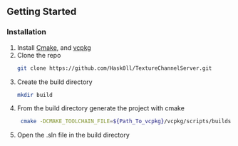 <!-- GETTING STARTED -->
## Getting Started

### Installation

1. Install [Cmake](https://cmake.org/download/), and [vcpkg](https://vcpkg.io/en/getting-started)
2. Clone the repo
   ```sh
   git clone https://github.com/Hask0ll/TextureChannelServer.git
   ```
3. Create the build directory
      ```sh
      mkdir build
      ```
4. From the build directory generate the project with cmake
    ```sh
     cmake -DCMAKE_TOOLCHAIN_FILE=${Path_To_vcpkg}/vcpkg/scripts/buildsystems/vcpkg.cmake ..
     ```
5. Open the .sln file in the build directory
